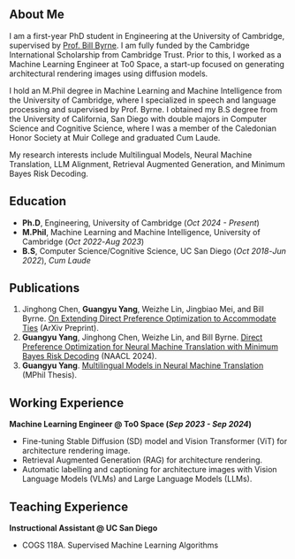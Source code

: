 ## About Me
I am a first-year PhD student in Engineering at the University of Cambridge, supervised by [Prof. Bill Byrne](https://sites.google.com/view/bill-byrne/home). I am fully funded by the Cambridge International Scholarship from Cambridge Trust. Prior to this, I worked as a Machine Learning Engineer at To0 Space, a start-up focused on generating architectural rendering images using diffusion models.

I hold an M.Phil degree in Machine Learning and Machine Intelligence from the University of Cambridge, where I specialized in speech and language processing and supervised by Prof. Byrne. I obtained my B.S degree from the University of California, San Diego with double majors in Computer Science and Cognitive Science, where I was a member of the Caledonian Honor Society at Muir College and graduated Cum Laude.

My research interests include Multilingual Models, Neural Machine Translation, LLM Alignment, Retrieval Augmented Generation, and Minimum Bayes Risk Decoding.

## Education
- **Ph.D**, Engineering,  University of Cambridge (_Oct 2024 - Present_)
- **M.Phil**, Machine Learning and Machine Intelligence,  University of Cambridge (_Oct 2022_-_Aug 2023_)
- **B.S**, Computer Science/Cognitive Science,  UC San Diego (_Oct 2018_-_Jun 2022_), *Cum Laude*

## Publications
1. Jinghong Chen, **Guangyu Yang**, Weizhe Lin, Jingbiao Mei, and Bill Byrne. [On Extending Direct Preference Optimization to Accommodate Ties](https://arxiv.org/abs/2409.17431) (ArXiv Preprint).
2. **Guangyu Yang**, Jinghong Chen, Weizhe Lin, and Bill Byrne. [Direct Preference Optimization for Neural Machine Translation with Minimum Bayes Risk Decoding](https://aclanthology.org/2024.naacl-short.34/) (NAACL 2024).
3. **Guangyu Yang**. [Multilingual Models in Neural Machine Translation](https://www.mlmi.eng.cam.ac.uk/files/2022_-_2023_dissertations/multilingual_models_in_neural_machine_translation.pdf) (MPhil Thesis).

## Working Experience
**Machine Learning Engineer @ To0 Space (_Sep 2023 - Sep 2024_)**
- Fine-tuning Stable Diffusion (SD) model and Vision Transformer (ViT) for architecture rendering image.
- Retrieval Augmented Generation (RAG) for architecture rendering.
- Automatic labelling and captioning for architecture images with Vision Language Models (VLMs) and Large Language Models (LLMs).

## Teaching Experience
**Instructional Assistant @ UC San Diego**
- COGS 118A. Supervised Machine Learning Algorithms
